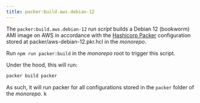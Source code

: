 ```yaml
---
title: packer:build.aws.debian-12
---
```


The `packer:build.aws.debian-12` _run script_ builds a
Debian 12 (bookworm) AMI image on AWS in accordance with
the [Hashicorp Packer](https://packer.io/) configuration
stored at <RepoFile>packer/aws-debian-12.pkr.hcl</RepoFile>
in the _monorepo_.

Run `npm run packer:build` in the _monorepo_ root to trigger this script.

Under the hood, this will run:

```sh title="Terminal"
packer build packer
```

As such, it will run packer for all configurations stored in the `packer`
folder of the _monorepo_.
k
